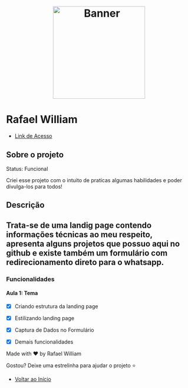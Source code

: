 

<h1 align="center">
    <a href="https://laravelcollective.com/tools/banner">
        <img alt="Banner" title="#Banner" style="object-fit: cover; height:250px;" src=""  />
    </a>
</h1>

# Rafael William


- [Link de Acesso](https://rafagui.github.io/Rafael-William/#aboutme)

     
## Sobre o projeto

Status: Funcional

Criei esse projeto com o intuito de praticas algumas habilidades e poder divulga-los para todos!

## Descrição          

Trata-se de uma landig page contendo informações técnicas ao meu respeito, apresenta alguns projetos que possuo aqui no github e existe também um formulário com redirecionamento direto para o whatsapp.
------------------------

### Funcionalidades

#### Aula 1: Tema
- [x] Criando estrutura da landing page
- [x] Estilizando landing page
- [x] Captura de Dados no Formulário
- [x] Demais funcionalidades


Made with ❤️ by Rafael William

Gostou? Deixe uma estrelinha para ajudar o projeto ⭐

- [Voltar ao Início](#index)
